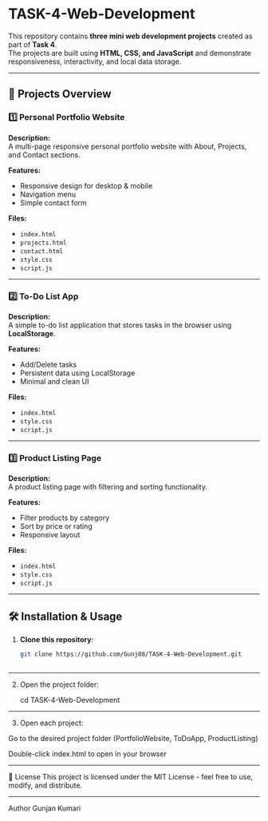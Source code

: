 # TASK-4-Web-Development

This repository contains **three mini web development projects** created as part of **Task 4**.  
The projects are built using **HTML, CSS, and JavaScript** and demonstrate responsiveness, interactivity, and local data storage.

---

## 📁 Projects Overview

### 1️⃣ Personal Portfolio Website
**Description:**  
A multi-page responsive personal portfolio website with About, Projects, and Contact sections.

**Features:**
- Responsive design for desktop & mobile
- Navigation menu
- Simple contact form

**Files:**
- `index.html`
- `projects.html`
- `contact.html`
- `style.css`
- `script.js`

---

### 2️⃣ To-Do List App
**Description:**  
A simple to-do list application that stores tasks in the browser using **LocalStorage**.

**Features:**
- Add/Delete tasks
- Persistent data using LocalStorage
- Minimal and clean UI

**Files:**
- `index.html`
- `style.css`
- `script.js`

---

### 3️⃣ Product Listing Page
**Description:**  
A product listing page with filtering and sorting functionality.

**Features:**
- Filter products by category
- Sort by price or rating
- Responsive layout

**Files:**
- `index.html`
- `style.css`
- `script.js`

---

## 🛠️ Installation & Usage

1. **Clone this repository**:
   ```bash
   git clone https://github.com/Gunj08/TASK-4-Web-Development.git
 
 ---

2. Open the project folder:

   cd TASK-4-Web-Development
   
---
   
3. Open each project:

Go to the desired project folder (PortfolioWebsite, ToDoApp, ProductListing)

Double-click index.html to open in your browser

---

📜 License
This project is licensed under the MIT License - feel free to use, modify, and distribute.

---

Author
Gunjan Kumari
